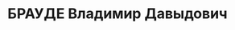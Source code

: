 ---
title: БРАУДЕ Владимир Давыдович
description: 'Род. в 1896, г. Орша, еврей, обр.: среднее, б/п. Проживал: Москва, ул.
  3-я Звенигородская, д. 5/9, кв. 15. Референт по печати Всесоюзной сельскохозяйственной
  выставки

  Арестован 26.07.1937. Обв. в шпионской деятельности. Приговор: ВК ВС СССР, 28.10.1937
  – ВМН. Расстрелян 28.10.1937, г.Москва.

  Реабилитирован ВК ВС СССР 03.12.1955'
---